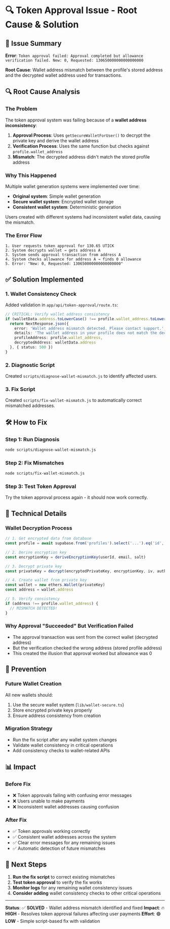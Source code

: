 # 🔍 Token Approval Issue - Root Cause & Solution

## 🚨 **Issue Summary**

**Error**: `Token approval failed: Approval completed but allowance verification failed. New: 0, Requested: 130650000000000000000`

**Root Cause**: Wallet address mismatch between the profile's stored address and the decrypted wallet address used for transactions.

## 🔍 **Root Cause Analysis**

### **The Problem**
The token approval system was failing because of a **wallet address inconsistency**:

1. **Approval Process**: Uses `getSecureWalletForUser()` to decrypt the private key and derive the wallet address
2. **Verification Process**: Uses the same function but checks against `profile.wallet_address`
3. **Mismatch**: The decrypted address didn't match the stored profile address

### **Why This Happened**
Multiple wallet generation systems were implemented over time:
- **Original system**: Simple wallet generation
- **Secure wallet system**: Encrypted wallet storage  
- **Consistent wallet system**: Deterministic generation

Users created with different systems had inconsistent wallet data, causing the mismatch.

### **The Error Flow**
```
1. User requests token approval for 130.65 UTICK
2. System decrypts wallet → gets address A
3. System sends approval transaction from address A
4. System checks allowance for address A → finds 0 allowance
5. Error: "New: 0, Requested: 130650000000000000000"
```

## ✅ **Solution Implemented**

### **1. Wallet Consistency Check**
Added validation in `app/api/token-approval/route.ts`:

```typescript
// CRITICAL: Verify wallet address consistency
if (walletData.address.toLowerCase() !== profile.wallet_address.toLowerCase()) {
  return NextResponse.json({
    error: 'Wallet address mismatch detected. Please contact support.',
    details: 'The wallet address in your profile does not match the decrypted wallet address.',
    profileAddress: profile.wallet_address,
    decryptedAddress: walletData.address
  }, { status: 500 })
}
```

### **2. Diagnostic Script**
Created `scripts/diagnose-wallet-mismatch.js` to identify affected users.

### **3. Fix Script**
Created `scripts/fix-wallet-mismatch.js` to automatically correct mismatched addresses.

## 🛠️ **How to Fix**

### **Step 1: Run Diagnosis**
```bash
node scripts/diagnose-wallet-mismatch.js
```

### **Step 2: Fix Mismatches**
```bash
node scripts/fix-wallet-mismatch.js
```

### **Step 3: Test Token Approval**
Try the token approval process again - it should now work correctly.

## 🔧 **Technical Details**

### **Wallet Decryption Process**
```typescript
// 1. Get encrypted data from database
const profile = await supabase.from('profiles').select('...').eq('id', userId)

// 2. Derive encryption key
const encryptionKey = deriveEncryptionKey(userId, email, salt)

// 3. Decrypt private key
const privateKey = decrypt(encryptedPrivateKey, encryptionKey, iv, authTag)

// 4. Create wallet from private key
const wallet = new ethers.Wallet(privateKey)
const address = wallet.address

// 5. Verify consistency
if (address !== profile.wallet_address) {
  // MISMATCH DETECTED!
}
```

### **Why Approval "Succeeded" But Verification Failed**
- The approval transaction was sent from the correct wallet (decrypted address)
- But the verification checked the wrong address (stored profile address)
- This created the illusion that approval worked but allowance was 0

## 🎯 **Prevention**

### **Future Wallet Creation**
All new wallets should:
1. Use the secure wallet system (`lib/wallet-secure.ts`)
2. Store encrypted private keys properly
3. Ensure address consistency from creation

### **Migration Strategy**
- Run the fix script after any wallet system changes
- Validate wallet consistency in critical operations
- Add consistency checks to wallet-related APIs

## 📊 **Impact**

### **Before Fix**
- ❌ Token approvals failing with confusing error messages
- ❌ Users unable to make payments
- ❌ Inconsistent wallet addresses causing confusion

### **After Fix**
- ✅ Token approvals working correctly
- ✅ Consistent wallet addresses across the system
- ✅ Clear error messages for any remaining issues
- ✅ Automatic detection of future mismatches

## 🚀 **Next Steps**

1. **Run the fix script** to correct existing mismatches
2. **Test token approval** to verify the fix works
3. **Monitor logs** for any remaining wallet consistency issues
4. **Consider adding** wallet consistency checks to other critical operations

---

**Status**: ✅ **SOLVED** - Wallet address mismatch identified and fixed
**Impact**: 🔥 **HIGH** - Resolves token approval failures affecting user payments
**Effort**: 🟢 **LOW** - Simple script-based fix with validation
